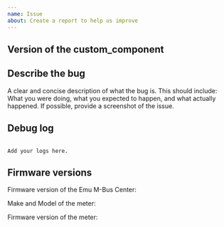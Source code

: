 ```yaml
---
name: Issue
about: Create a report to help us improve
---
```


<!-- Before you open a new issue, search through the existing issues to see if others have had the same problem.

Issues not containing the minimum requirements will be closed:

- Issues without a description (using the header is not good enough) will be closed.
- Issues without debug logging will be closed.
- Issues without configuration will be closed.
- Issues without firmware versions will be closed.

-->

## Version of the custom_component

<!-- If you are not using the newest version, download and try that before opening an issue
If you are unsure about the version check the HACS page of the integration or the const.py file.
-->

## Describe the bug

A clear and concise description of what the bug is. This should include: What you were doing, what you expected to happen, and what actually happened. If possible, provide a screenshot of the issue.

## Debug log

<!-- To enable debug logs check this https://www.home-assistant.io/components/logger/ -->

```text

Add your logs here.

```

## Firmware versions

Firmware version of the Emu M-Bus Center:

Make and Model of the meter:

Firmware version of the meter:

